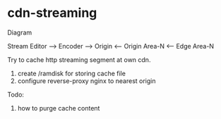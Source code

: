 cdn-streaming
=============

Diagram

  Stream Editor --> Encoder --> Origin <-- Origin Area-N <-- Edge Area-N
  

Try to cache http streaming segment at own cdn.
  1. create /ramdisk for storing cache file
  2. configure reverse-proxy nginx to nearest origin
  
Todo:
  1. how to purge cache content
  
